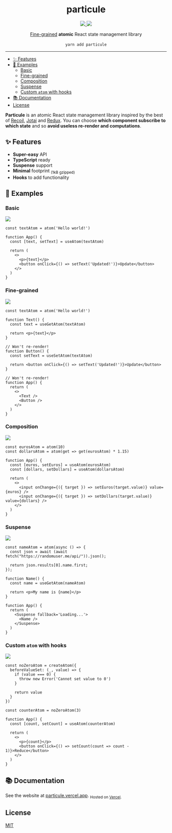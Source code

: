 <p align="center">
    <h1 align="center">particule</h1>
</p>

<p align="center">
    <a href="https://github.com/QuiiBz/particule/actions">
        <img src="https://github.com/QuiiBz/particule/workflows/CI/badge.svg" />
    </a>
    <a href="https://github.com/QuiiBz/particule/blob/main/LICENSE">
        <img src="https://img.shields.io/badge/Licence-MIT-blue" />
    </a>
</p>

<p align="center">
  <a href="#fine-grained">Fine-grained</a> <b>atomic</b> React state management library
  <br />
  <br />
  <code>yarn add particule</code>
</p>

---

- [✨ Features](#-features)
- [🚀 Examples](#-examples)
  - [Basic](#basic)
  - [Fine-grained](#fine-grained)
  - [Composition](#composition)
  - [Suspense](#suspense)
  - [Custom `atom` with hooks](#custom-atom-with-hooks)
- [📚 Documentation](#-documentation)
- [License](#license)

**Particule** is an atomic React state management library inspired by the best of [Recoil](https://recoiljs.org/), [Jotai](https://jotai.pmnd.rs/) and [Redux](https://redux.js.org/). You can choose **which component subscribe to which state** and so **avoid useless re-render and computations**.

## ✨ Features

- **Super-easy** API
- **TypeScript** ready
- **Suspense** support
- **Minimal** footprint <sub>(1kB gzipped)</sub>
- **Hooks** to add functionality

## 🚀 Examples

### Basic

<a href="https://codesandbox.io/s/basic-example-particule-l79zc?file=/src/App.tsx">
  <img src="https://img.shields.io/badge/code-sandbox-black" />
</a>

```tsx
const textAtom = atom('Hello world!')

function App() {
  const [text, setText] = useAtom(textAtom)

  return (
    <>
      <p>{text}</p>
      <button onClick={() => setText('Updated!')}>Update</button>
    </>
  )
}
```

### Fine-grained

<a href="https://codesandbox.io/s/fine-grained-example-particule-lxnse?file=/src/App.tsx:0-453">
  <img src="https://img.shields.io/badge/code-sandbox-black" />
</a>

```tsx
const textAtom = atom('Hello world!')

function Text() {
  const text = useGetAtom(textAtom)

  return <p>{text}</p>
}

// Won't re-render!
function Button() {
  const setText = useSetAtom(textAtom)

  return <button onClick={() => setText('Updated!')}>Update</button>
}

// Won't re-render!
function App() {
  return (
    <>
      <Text />
      <Button />
    </>
  )
}
```

### Composition

<a href="https://codesandbox.io/s/composition-example-particule-7ln35?file=/src/App.tsx">
  <img src="https://img.shields.io/badge/code-sandbox-black" />
</a>

```tsx
const eurosAtom = atom(10)
const dollarsAtom = atom(get => get(eurosAtom) * 1.15)

function App() {
  const [euros, setEuros] = useAtom(eurosAtom)
  const [dollars, setDollars] = useAtom(dollarsAtom)

  return (
    <>
      <input onChange={({ target }) => setEuros(target.value)} value={euros} />
      <input onChange={({ target }) => setDollars(target.value)} value={dollars} />
    </>
  )
}
```

### Suspense

<a href="https://codesandbox.io/s/suspense-example-particule-w5gj1?file=/src/App.tsx">
  <img src="https://img.shields.io/badge/code-sandbox-black" />
</a>

```tsx
const nameAtom = atom(async () => {
  const json = await (await fetch("https://randomuser.me/api/")).json();

  return json.results[0].name.first;
});

function Name() {
  const name = useGetAtom(nameAtom)

  return <p>My name is {name}</p>
}

function App() {
  return (
    <Suspense fallback='Loading...'>
      <Name />
    </Suspense>
  )
}
```

### Custom `atom` with hooks

<a href="https://codesandbox.io/s/custom-atom-with-hooks-example-particule-yifif?file=/src/App.tsx">
  <img src="https://img.shields.io/badge/code-sandbox-black" />
</a>

```tsx
const noZeroAtom = createAtom({
  beforeValueSet: (_, value) => {
    if (value === 0) {
      throw new Error('Cannot set value to 0')
    }

    return value
  }
})

const counterAtom = noZeroAtom(3)

function App() {
  const [count, setCount] = useAtom(counterAtom)

  return (
    <>
      <p>{count}</p>
      <button onClick={() => setCount(count => count - 1)}>Reduce</button>
    </>
  )
}
```

## 📚 Documentation

See the website at [particule.vercel.app](https://particule.vercel.app/).
<sub>Hosted on [Vercel](https://vercel.com/).</sub>

## License

[MIT](./LICENSE)

